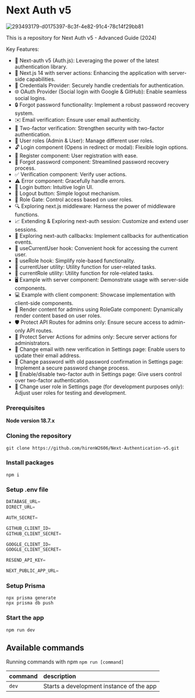 # Next Auth v5 

![293493179-d0175397-8c3f-4e82-91c4-78c14f29bb81](https://github.com/hirenW2606/Next-Authentication-v5/assets/37996917/c3a726c1-e630-497a-90f2-5a3be90e5b4e)

This is a repository for Next Auth v5 - Advanced Guide (2024)

Key Features:
- 🔐 Next-auth v5 (Auth.js): Leveraging the power of the latest authentication library.
- 🚀 Next.js 14 with server actions: Enhancing the application with server-side capabilities.
- 🔑 Credentials Provider: Securely handle credentials for authentication.
- 🌐 OAuth Provider (Social login with Google & GitHub): Enable seamless social logins.
- 🔒 Forgot password functionality: Implement a robust password recovery system.
- ✉️ Email verification: Ensure user email authenticity.
- 📱 Two-factor verification: Strengthen security with two-factor authentication.
- 👥 User roles (Admin & User): Manage different user roles.
- 🔓 Login component (Opens in redirect or modal): Flexible login options.
- 📝 Register component: User registration with ease.
- 🤔 Forgot password component: Streamlined password recovery process.
- ✅ Verification component: Verify user actions.
- ⚠️ Error component: Gracefully handle errors.
- 🔘 Login button: Intuitive login UI.
- 🚪 Logout button: Simple logout mechanism.
- 🚧 Role Gate: Control access based on user roles.
- 🔍 Exploring next.js middleware: Harness the power of middleware functions.
- 📈 Extending & Exploring next-auth session: Customize and extend user sessions.
- 🔄 Exploring next-auth callbacks: Implement callbacks for authentication events.
- 👤 useCurrentUser hook: Convenient hook for accessing the current user.
- 🛂 useRole hook: Simplify role-based functionality.
- 🧑 currentUser utility: Utility function for user-related tasks.
- 👮 currentRole utility: Utility function for role-related tasks.
- 🖥️ Example with server component: Demonstrate usage with server-side components.
- 💻 Example with client component: Showcase implementation with client-side components.
- 👑 Render content for admins using RoleGate component: Dynamically render content based on user roles.
- 🛡️ Protect API Routes for admins only: Ensure secure access to admin-only API routes.
- 🔐 Protect Server Actions for admins only: Secure server actions for administrators.
- 📧 Change email with new verification in Settings page: Enable users to update their email address.
- 🔑 Change password with old password confirmation in Settings page: Implement a secure password change process.
- 🔔 Enable/disable two-factor auth in Settings page: Give users control over two-factor authentication.
- 🔄 Change user role in Settings page (for development purposes only): Adjust user roles for testing and development.

### Prerequisites

**Node version 18.7.x**

### Cloning the repository

```shell
git clone https://github.com/hirenW2606/Next-Authentication-v5.git
```

### Install packages

```shell
npm i
```

### Setup .env file


```js
DATABASE_URL=
DIRECT_URL=

AUTH_SECRET=

GITHUB_CLIENT_ID=
GITHUB_CLIENT_SECRET=

GOOGLE_CLIENT_ID=
GOOGLE_CLIENT_SECRET=

RESEND_API_KEY=

NEXT_PUBLIC_APP_URL=
```

### Setup Prisma
```shell
npx prisma generate
npx prisma db push
```

### Start the app

```shell
npm run dev
```

## Available commands

Running commands with npm `npm run [command]`

| command         | description                              |
| :-------------- | :--------------------------------------- |
| `dev`           | Starts a development instance of the app |
